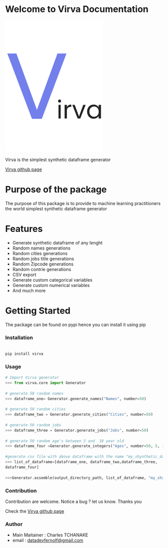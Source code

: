 # Welcome to Virva Documentation

![virvalogo](rsc\virva.png)

Virva is the simplest synthetic dataframe generator 

[Virva github page](https://github.com/charleslf2/virva)
# Purpose of the package
The purpose of this package is to provide to machine learning practitioners the world simplest synthetic dataframe generator


# Features
+ Generate synthetic dataframe of any lenght 
+ Random names generations
+ Random cities generations
+ Random jobs title generations
+ Random Zipcode generations
+ Random contrie generations
+ CSV export
+ Generate custom categorical variables
+ Generate custom numerical variables
+ And much more



# Getting Started
The package can be found on pypi hence you can install it using pip

### Installation

```bash

pip install virva

```
### Usage
```python
# Import Virva generator
>>> from virva.core import Generator

# generate 50 random names
>>> dataframe_one= Generator.generate_names("Names", number=50)

# generate 50 random cities
>>> dataframe_two = Generator.generate_cities("Cities", number=50)

# generate 50 random jobs
>>> dataframe_three = Generator.generate_jobs("Jobs", number=50)

# generate 50 random age's between 5 and  18 year old
>>> dataframe_four =Generator.generate_integers("Ages", number=50, 5, 18)

#generate csv file with above dataframe with the name "my_shynthetic_dataframe"
>>> list_of_dataframe=[dataframe_one, dataframe_two,dataframe_three,
dataframe_four]

>>>Generator.assemble(output_directory_path, list_of_dataframe, "my_shynthetic_dataframe")
```

### Contribution
Contribution are welcome.
Notice a bug ? let us know. Thanks you

Check the [Virva github page](https://github.com/charleslf2/virva)

### Author
+ Main Maitainer : Charles TCHANAKE
+ email : datadevfernolf@gmail.com 

